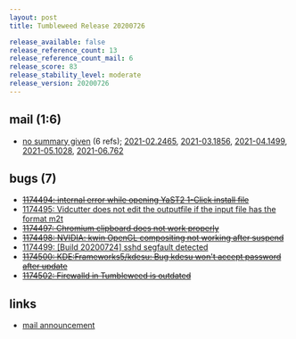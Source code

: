 ```yaml
---
layout: post
title: Tumbleweed Release 20200726

release_available: false
release_reference_count: 13
release_reference_count_mail: 6
release_score: 83
release_stability_level: moderate
release_version: 20200726
---
```


## mail (1:6)

- [no summary given](https://lists.opensuse.org/archives/list/factory@lists.opensuse.org/thread/47M47M6QXNFHS4VBPAOJ2GEQPCWDB43L) (6 refs); [2021-02.2465](https://lists.opensuse.org/archives/list/factory@lists.opensuse.org/thread/47M47M6QXNFHS4VBPAOJ2GEQPCWDB43L), [2021-03.1856](https://lists.opensuse.org/archives/list/factory@lists.opensuse.org/thread/47M47M6QXNFHS4VBPAOJ2GEQPCWDB43L), [2021-04.1499](https://lists.opensuse.org/archives/list/factory@lists.opensuse.org/thread/47M47M6QXNFHS4VBPAOJ2GEQPCWDB43L), [2021-05.1028](https://lists.opensuse.org/archives/list/factory@lists.opensuse.org/thread/47M47M6QXNFHS4VBPAOJ2GEQPCWDB43L), [2021-06.762](https://lists.opensuse.org/archives/list/factory@lists.opensuse.org/thread/47M47M6QXNFHS4VBPAOJ2GEQPCWDB43L)

## bugs (7)

<!--more-->

- ~~[1174494: internal error while opening YaST2 1-Click install file](https://bugzilla.opensuse.org/show_bug.cgi?id=1174494)~~
- [1174495: Vidcutter does not edit the outputfile if the input file has the format m2t](https://bugzilla.opensuse.org/show_bug.cgi?id=1174495)
- ~~[1174497: Chromium clipboard does not work properly](https://bugzilla.opensuse.org/show_bug.cgi?id=1174497)~~
- ~~[1174498: NVIDIA: kwin OpenGL compositing not working after suspend](https://bugzilla.opensuse.org/show_bug.cgi?id=1174498)~~
- [1174499: \[Build 20200724\] sshd segfault detected](https://bugzilla.opensuse.org/show_bug.cgi?id=1174499)
- ~~[1174500: KDE:Frameworks5/kdesu: Bug  kdesu won't accept password after update](https://bugzilla.opensuse.org/show_bug.cgi?id=1174500)~~
- ~~[1174502: Firewalld in Tumbleweed is outdated](https://bugzilla.opensuse.org/show_bug.cgi?id=1174502)~~



## links

- [mail announcement](https://lists.opensuse.org/archives/list/factory@lists.opensuse.org/thread/47M47M6QXNFHS4VBPAOJ2GEQPCWDB43L)
